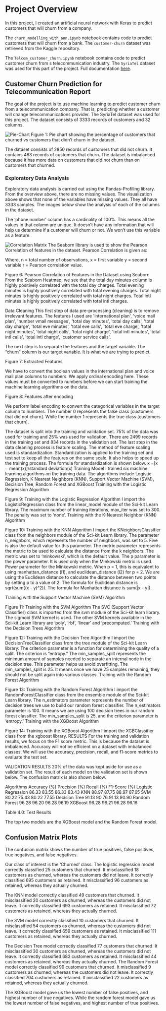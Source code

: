 # Project Overview
In this project, I created an artificial neural network with Keras to predict customers that will churn from a company.

The  `churn_modelling_with_ann.ipynb` notebook contains code to predict customers that will churn from a bank. The `customer-churn` dataset was retrieved from the Kaggle repository.

The  `Telcom_customer_churn.ipynb` notebook contains code to predict customer churn from s telecommunication industry. The `SyriaTel` dataset was used for this part of the project.
Full documentation [here](https://docs.google.com/document/d/1iTzE5IaBaH0Bok__YcEkCfNt8kSNXVfgCu_wZNCW7fY/edit?usp=sharing).


## Customer Churn Prediction for Telecommunication Report

The goal of the project is to use machine learning to predict customer churn from a telecommunication company. That is, predicting whether a customer will change telecommunications provider. The SyriaTel dataset was used for this project. The dataset consists of 3333 records of customers and 32 columns.

![Pie-Chart](images/pie_chart.png)
Figure 1: Pie chart showing the percentage of customers that churned vs customers that didn’t churn in the dataset.

The dataset consists of 2850 records of customers that did not churn. It contains 483 records of customers that churn. The dataset is imbalanced because it has more data on customers that did not churn than on customers that churned.

### Exploratory Data Analysis
Exploratory data analysis is carried out using the Pandas-Profiling library. From the overview above, there are no missing values. The visualization above shows that none of the variables have missing values. They all have 3333 samples. The images below show the analysis of each of the columns in the dataset.

The ‘phone number’ column has a cardinality of 100%. This means all the values in that column are unique. It doesn’t have any information that will help us determine if a customer will churn or not. We won’t use this variable as a feature.


![Correlation Matrix](images/correlation_chart.png)
The Seaborn library is used to show the Pearson Correlation of features in the dataset. Pearson Correlation is given as:

Where, 
n = total number of observations,
x = first variable
y = second variable
r = Pearson correlation value.


Figure 6: Pearson Correlation of Features in the Dataset using Seaborn
From the Seaborn Heatmap, we see that the total day minutes column is highly positively correlated with the total day charges. Total evening minutes is highly positively correlated with total evening charges. Total night minutes is highly positively correlated with total night charges. Total intl minutes is highly positively correlated with total intl charges. 

Data Cleaning
This first step of data pre-processing (cleaning) is to remove irrelevant features. The features I used are 'international plan', 'voice mail plan', 'number vmail messages', 'total day minutes', 'total day calls', 'total day charge', 'total eve minutes', 'total eve calls', 'total eve charge', 'total night minutes', 'total night calls', 'total night charge', 'total intl minutes', 'total intl calls', 'total intl charge', 'customer service calls'.

The next step is to separate the features and the target variable. The “churn” column is our target variable. It is what we are trying to predict. 

Figure 7: Extracted Features



We have to convert the boolean values in the international plan and voice mail plan columns to numbers. We apply ordinal encoding here. These values must be converted to numbers before we can start training the machine learning algorithms on the data.


Figure 8: Features after encoding

We perform label encoding to convert the categorical variables in the target column to numbers. The number 0 represents the false class [customers that did not churn]. While the number 1 represents the true class [customers that churn]. 

The dataset is split into the training and validation set. 75% of the data was used for training and 25% was used for validation. There are 2499 records in the training set and 834 records in the validation set. The last step in the data cleaning process is feature scaling. The method of feature scaling used is standardization. Standardization is applied to the training set and test set to keep all the features on the same scale. It also helps to speed up the training process. The formula for standardization is shown below. 
x =[x − mean(x)]/standard deviation(x) 
Training Model
I trained six machine learning algorithms on the training data. The algorithms include Logistic Regression, K Nearest Neighbors (KNN), Support Vector Machine (SVM), Decision Tree, Random Forest and XGBoost
Training with the Logistic Regression Algorithm

Figure 9: Training with the Logistic Regression Algorithm
I import the LogisticRegression class from the linear_model module of the Sci-kit Learn library. The maximum number of training iterations, max_iter was set to 300. The penalty was set to ‘none’.
Training with the K-Nearest Neighbor (KNN) Algorithm

Figure 10: Training with the KNN Algorithm
I import the KNeighborsClassifier class from the neighbors module of the Sci-kit Learn library. The parameter n_neighbors, which represents the number of neighbors, was set to 5. Five is also the default value for this parameter. The metric parameter represents the metric to be used to calculate the distance from the k neighbors. The metric was set to ‘minkowski’, which is the default value. The p parameter is the power parameter. It is used only when the Minkowski metric is used. Power parameter for the Minkowski metric. When p = 1, this is equivalent to using manhattan_distance (l1), and euclidean_distance (l2) for p = 2. We are using the Euclidean distance to calculate the distance between two points by setting p to a value of 2. The formula for Euclidean distance is sqrt(sum((x - y)^2)). The formula for Manhattan distance is sum(|x - y|). 

Training with the Support Vector Machine (SVM) Algorithm

Figure 11: Training with the SVM Algorithm
The SVC (Support Vector Classifier) class is imported from the svm module of the Sci-kit learn library. The sigmoid SVM kernel is used. The other SVM kernels available in the Sci-kit Learn library are ‘poly’, ‘rbf’, ‘linear’ and ‘precomputed.’
Training with the Decision Trees Algorithm
 
Figure 12: Training with the Decision Tree Algorithm
I import the DecisionTreeClassifier class from the tree module of the Sci-kit Learn library. The criterion parameter is a function for determining the quality of a split. The criterion is “entropy.” The min_samples_split represents the minimum amount of samples needed to separate an internal node in the decision tree. This parameter helps us avoid overfitting. The min_samples_split  is 25. It means once we have 25 samples remaining, they should not be split again into various classes.
Training with the Random Forest Algorithm

Figure 13: Training with the Random Forest Algorithm
I import the RandomForestClassifier class from the ensemble module of the Sci-kit Learn library. The n_estimators parameter represents the number of decision trees we use to build our random forest classifier. The n_estimators parameter is 100. It means we are using 100 decision trees in our random forest classifier. The min_samples_split is 25, and the criterion parameter is ‘entropy.’ 
Training with the XGBoost Algorithm

Figure 14: Training with the XGBoost Algorithm
I import the XGBClassifier class from the xgboost library.
RESULTS
For the training and validation results, we focus on the F1 score metric. This is because the dataset is imbalanced. Accuracy will not be efficient on a dataset with imbalanced classes. We will use the accuracy, precision, recall, and f1-score metrics to evaluate the test set.

VALIDATION RESULTS
20% of the data was kept aside for use as a validation set. The result of each model on the validation set is shown below. The confusion matrix is also shown below.

Algorithms
Accuracy (%)
Precision (%)
Recall (%)
F1-Score (%)
Logistic Regression
86.33
83.55
86.33
83.43
KNN
88.97
87.75
88.97
87.65
SVM
80.22
75.43
80.22
77.55
Decision Tree
91.13
90.76
91.13
90.90
Random Forest
96.28
96.20
96.28
96.19
XGBoost
96.28
96.21
96.28
96.16

Table 4.0: Test Results



The top two models are the XGBoost model and the Random Forest model.          

## Confusion Matrix Plots
The confusion matrix shows the number of true positives, false positives, true negatives, and false negatives.

Our class of interest is the ‘Churned’ class. The logistic regression model correctly classified 25 customers that churned. It misclassified 18 customers as churned, whereas the customers did not leave. It correctly classified 695 customers as retained. It misclassified 96 customers as retained, whereas they actually churned.

The KNN model correctly classified 49 customers that churned. It misclassified 20 customers as churned, whereas the customers did not leave. It correctly classified 693 customers as retained. It misclassified 72 customers as retained, whereas they actually churned.

The SVM model correctly classified 10 customers that churned. It misclassified 54 customers as churned, whereas the customers did not leave. It correctly classified 659 customers as retained. It misclassified 111 customers as retained, whereas they actually churned.

The Decision Tree model correctly classified 77 customers that churned. It misclassified 30 customers as churned, whereas the customers did not leave. It correctly classified 683 customers as retained. It misclassified 44 customers as retained, whereas they actually churned.
The Random Forest model correctly classified 99 customers that churned. It misclassified 9 customers as churned, whereas the customers did not leave. It correctly classified 704 customers as retained. It misclassified 22 customers as retained, whereas they actually churned.

The XGBoost model gave us the lowest number of false positives, and highest number of true negatives. While the random forest model gave us the lowest number of false negatives, and highest number of true positives. 


